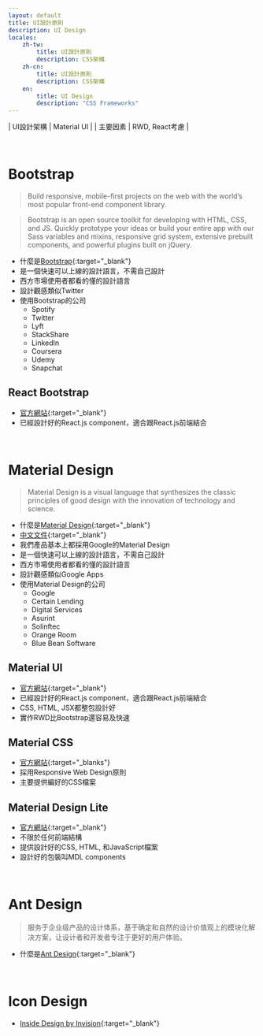 ```yaml
---
layout: default
title: UI設計原則
description: UI Design
locales:
    zh-tw:
        title: UI設計原則
        description: CSS架構
    zh-cn:
        title: UI設計原則
        description: CSS架構
    en:
        title: UI Design
        description: "CSS Frameworks"
---
```


<a name="zh-tw"></a>

| UI設計架構 | Material UI |
| 主要因素 | RWD, React考慮 |

<br>

# Bootstrap

> Build responsive, mobile-first projects on the web with the world’s most popular front-end component library.

> Bootstrap is an open source toolkit for developing with HTML, CSS, and JS. Quickly prototype your ideas or build your entire app with our Sass variables and mixins, responsive grid system, extensive prebuilt components, and powerful plugins built on jQuery.

* 什麼是[Bootstrap](https://getbootstrap.com/){:target="_blank"}
* 是一個快速可以上線的設計語言，不需自己設計
* 西方市場使用者都看的懂的設計語言
* 設計觀感類似Twitter
* 使用Bootstrap的公司
	* Spotify
	* Twitter
	* Lyft
	* StackShare
	* LinkedIn
	* Coursera
	* Udemy
	* Snapchat

## React Bootstrap

* [官方網站](https://react-bootstrap.github.io/){:target="_blank"}
* 已經設計好的React.js component，適合跟React.js前端結合

<br>

# Material Design

> Material Design is a visual language that synthesizes the classic principles of good design with the innovation of technology and science.

* 什麼是[Material Design](https://material.io/design/introduction/#){:target="_blank"}
* [中文文件](https://wcc723.gitbooks.io/google_design_translate/){:target="_blank"}
* 我們產品基本上都採用Google的Material Design
* 是一個快速可以上線的設計語言，不需自己設計
* 西方市場使用者都看的懂的設計語言
* 設計觀感類似Google Apps
* 使用Material Design的公司
	* Google
	* Certain Lending
	* Digital Services
	* Asurint
	* Solinftec
	* Orange Room
	* Blue Bean Software

## Material UI

* [官方網站](https://material-ui.com/){:target="_blank"}
* 已經設計好的React.js component，適合跟React.js前端結合
* CSS, HTML, JSX都整包設計好
* 實作RWD比Bootstrap還容易及快速

## Material CSS

* [官方網站](https://materializecss.com/){:target="_blanks"}
* 採用Responsive Web Design原則
* 主要提供編好的CSS檔案

## Material Design Lite

* [官方網站](https://getmdl.io/index.html){:target="_blank"}
* 不限於任何前端結構
* 提供設計好的CSS, HTML, 和JavaScript檔案
* 設計好的包裝叫MDL components

<br>

# Ant Design

> 服务于企业级产品的设计体系，基于确定和自然的设计价值观上的模块化解决方案，让设计者和开发者专注于更好的用户体验。

* 什麼是[Ant Design](https://ant.design/index-cn){:target="_blank"}


<br>

# Icon Design

* [Inside Design by Invision](https://www.invisionapp.com/inside-design/design-resources/essentials-icon-pack/){:target="_blank"}

